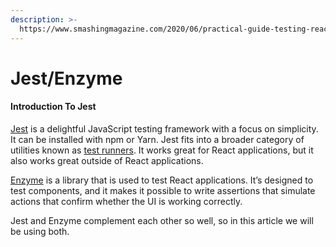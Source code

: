 ```yaml
---
description: >-
  https://www.smashingmagazine.com/2020/06/practical-guide-testing-react-applications-jest/
---
```


# Jest/Enzyme

#### Introduction To Jest <a id="introduction-to-jest"></a>

[Jest](https://jestjs.io/en/) is a delightful JavaScript testing framework with a focus on simplicity. It can be installed with npm or Yarn. Jest fits into a broader category of utilities known as [test runners](https://www.quora.com/What-is-a-test-runner). It works great for React applications, but it also works great outside of React applications.

[Enzyme](https://enzymejs.github.io/enzyme/) is a library that is used to test React applications. It’s designed to test components, and it makes it possible to write assertions that simulate actions that confirm whether the UI is working correctly.

Jest and Enzyme complement each other so well, so in this article we will be using both.


